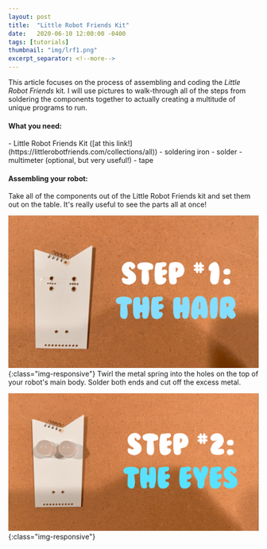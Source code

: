 ```yaml
---
layout: post
title:  "Little Robot Friends Kit"
date:   2020-06-10 12:00:00 -0400
tags: [tutorials]
thumbnail: "img/lrf1.png"
excerpt_separator: <!--more-->
---
```

This article focuses on the process of assembling and coding the <i>Little Robot Friends</i> kit. I will use pictures
 to walk-through all of the steps from soldering the components together to actually creating a multitude of unique
  programs to run.
  <!--more-->
  
<h4>What you need:</h4>
  - Little Robot Friends Kit ([at this link!](https://littlerobotfriends.com/collections/all))
  - soldering iron
  - solder
  - multimeter (optional, but very useful!)
  - tape
  
<h4>Assembling your robot:</h4>
Take all of the components out of the Little Robot Friends kit and set them out on the table. It's really useful to
 see the parts all at once!

![Step #1](/img/step1.png){:class="img-responsive"}
Twirl the metal spring into the holes on the top of your robot's main body. Solder both ends and cut off the excess
 metal.

![Step #2](/img/step2.png){:class="img-responsive"}


  